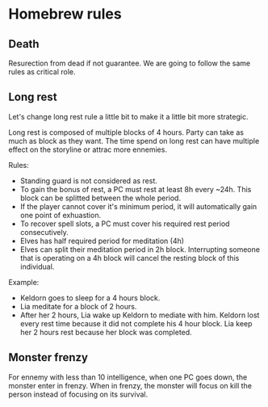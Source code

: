 # Homebrew rules

## Death

Resurection from dead if not guarantee. We are going to follow the same rules as critical role.

## Long rest

Let's change long rest rule a little bit to make it a little bit more strategic.

Long rest is composed of multiple blocks of 4 hours.
Party can take as much as block as they want.
The time spend on long rest can have multiple effect on the storyline or attrac more ennemies.

Rules:
* Standing guard is not considered as rest.
* To gain the bonus of rest, a PC must rest at least 8h every ~24h. 
This block can be splitted between the whole period. 
* If the player cannot cover it's minimum period, it will automatically gain one point of exhuastion.
* To recover spell slots, a PC must cover his required rest period consecutively.
* Elves has half required period for meditation (4h)
* Elves can split their meditation period in 2h block. 
Interrupting someone that is operating on a 4h block will cancel the resting block of this individual.

Example:
* Keldorn goes to sleep for a 4 hours block.
* Lia meditate for a block of 2 hours.
* After her 2 hours, Lia wake up Keldorn to mediate with him.
Keldorn lost every rest time because it did not complete his 4 hour block.
Lia keep her 2 hours rest because her block was completed.

## Monster frenzy

For ennemy with less than 10 intelligence, when one PC goes down, the monster enter in frenzy.
When in frenzy, the monster will focus on kill the person instead of focusing on its survival.

